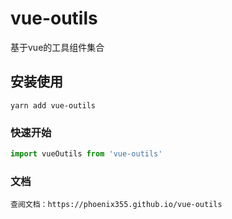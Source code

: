 <!--
 * @Description: 
 * @Autor: 钟文俊
 * @Date: 2020-11-20 17:51:00
 * @LastEditors: 钟文俊
 * @LastEditTime: 2020-12-15 15:12:27
-->
# vue-outils

基于vue的工具组件集合

## 安装使用
```
yarn add vue-outils
```

### 快速开始
``` js
import vueOutils from 'vue-outils'
```

### 文档
```
查阅文档：https://phoenix355.github.io/vue-outils
```
